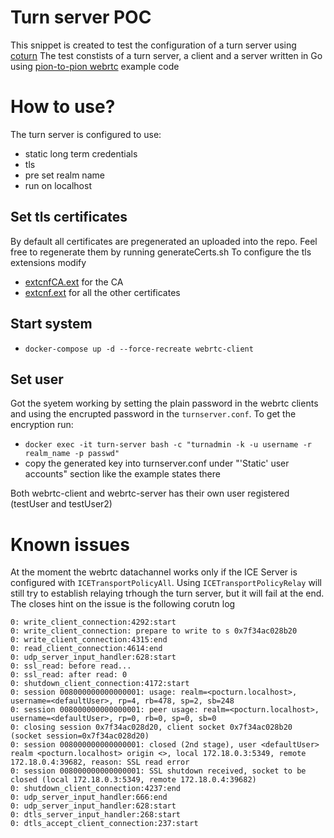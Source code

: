 # Turn server POC
This snippet is created to test the configuration of a turn server using [coturn](https://github.com/coturn/coturn)
The test constists of a turn server, a client and a server written in Go using [pion-to-pion webrtc](https://github.com/pion/webrtc) example code

# How to use?
The turn server is configured to use:
  - static long term credentials
  - tls
  - pre set realm name
  - run on localhost

## Set tls certificates  
By default all certificates are pregenerated an uploaded into the repo. Feel free to regenerate them by running generateCerts.sh
To configure the tls extensions modify
  - [extcnfCA.ext](https://github.com/artofimagination/snippets/blob/master/turn-server/extcnfCA.ext) for the CA
  - [extcnf.ext](https://github.com/artofimagination/snippets/blob/master/turn-server/extcnf.ext) for all the other certificates
  
## Start system
  - `docker-compose up -d --force-recreate webrtc-client`

## Set user
Got the syetem working by setting the plain password in the webrtc clients and using the encrupted password in the `turnserver.conf`.
To get the encryption run:
  - ```docker exec -it turn-server bash -c "turnadmin -k -u username -r realm_name -p passwd"```
  - copy the generated key into turnserver.conf under "'Static' user accounts" section like the example states there

Both webrtc-client and webrtc-server has their own user registered (testUser and testUser2)
  
# Known issues
At the moment the webrtc datachannel works only if the ICE Server is configured with `ICETransportPolicyAll`.
Using `ICETransportPolicyRelay` will still try to establish relaying trhough the turn server, but it will fail at the end. The closes hint on the issue is the following corutn log

```0: session 008000000000000001: realm <pocturn.localhost> user <defaultUser>: incoming packet message processed, error 401: Unauthorized
0: write_client_connection:4292:start
0: write_client_connection: prepare to write to s 0x7f34ac028b20
0: write_client_connection:4315:end
0: read_client_connection:4614:end
0: udp_server_input_handler:628:start
0: ssl_read: before read...
0: ssl_read: after read: 0
0: shutdown_client_connection:4172:start
0: session 008000000000000001: usage: realm=<pocturn.localhost>, username=<defaultUser>, rp=4, rb=478, sp=2, sb=248
0: session 008000000000000001: peer usage: realm=<pocturn.localhost>, username=<defaultUser>, rp=0, rb=0, sp=0, sb=0
0: closing session 0x7f34ac028d20, client socket 0x7f34ac028b20 (socket session=0x7f34ac028d20)
0: session 008000000000000001: closed (2nd stage), user <defaultUser> realm <pocturn.localhost> origin <>, local 172.18.0.3:5349, remote 172.18.0.4:39682, reason: SSL read error
0: session 008000000000000001: SSL shutdown received, socket to be closed (local 172.18.0.3:5349, remote 172.18.0.4:39682)
0: shutdown_client_connection:4237:end
0: udp_server_input_handler:666:end
0: udp_server_input_handler:628:start
0: dtls_server_input_handler:268:start
0: dtls_accept_client_connection:237:start
```
```
